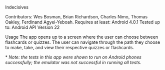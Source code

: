 Indecisives

Contributors: Wes Bosman, Brian Richardson, Charles Nimo, Thomas Oakley, Ferdinand Agyei-Yeboah.
Requires at least: Android 4.0.1
Tested up to: Android API Version 22

Usage
The app opens up to a screen where the user can choose between flashcards or quizzes. The user can navigate through the path they choose to make, take, and view their respective quizzes or flashcards.

\* *Note: the tests in this app were shown to run on Android phones successfully; the emulator was not successful in running all tests.*
